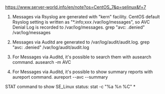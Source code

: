 https://www.server-world.info/en/note?os=CentOS_7&p=selinux&f=7

1. Messages via Rsyslog are generated with "kern" facility. CentOS default Rsyslog setting is written as "*.info;xxx /var/log/messages", so AVC Denial Log is recorded to /var/log/messages.
	grep "avc: .denied" /var/log/messages

2. Messages via Auditd are generated to /var/log/audit/audit.log.
	grep "avc: .denied" /var/log/audit/audit.log

3. For Messages via Auditd, it's possible to search them with ausearch command.
	ausearch -m AVC

4. For Messages via Auditd, it's possible to show summary reports with aureport command.
	aureport --avc --summary

STAT command to show SE_Linux status: stat -c "%a %n %C" *


